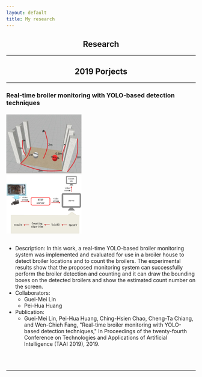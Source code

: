 ```yaml
---
layout: default
title: My research
---
```


<h2 style="text-align: center">Research</h2>

<hr>

<h2 style="text-align: center">2019 Porjects</h2>

<hr>

<h3 style="text-align: left">Real-time broiler monitoring with YOLO-based detection techniques</h3>

<img src="environment.png" align="center" style="margin-top:5px; margin-right:81px; width:200px" alt="environment"/>
<img src="arch.png" align="center" style="margin-top:5px; margin-right:81px; width:200px" alt="architecture"/>


<br/>


<br/>

* Description: In this work, a real-time YOLO-based broiler monitoring system was implemented and evaluated for use in a broiler house to detect broiler locations and to count the broilers. The experimental results show that the proposed monitoring system can successfully perform the broiler detection
and counting and it can draw the bounding boxes on the detected broilers and show the estimated count number on the screen.
* Collaborators:
  * Guei-Mei Lin
  * Pei-Hua Huang
* Publication:
  * Guei-Mei Lin, Pei-Hua Huang, Ching-Hsien Chao, Cheng-Ta Chiang, and Wen-Chieh Fang, "Real-time broiler monitoring with YOLO-based detection techniques," In Proceedings of the twenty-fourth Conference on Technologies and Applications of Artificial Intelligence (TAAI 2019), 2019.

<br/>

<br/>

<hr>

